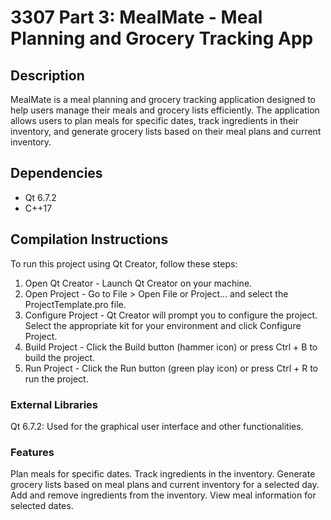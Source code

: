 # 3307 Part 3: MealMate - Meal Planning and Grocery Tracking App

## Description

MealMate is a meal planning and grocery tracking application designed to help users manage their meals and grocery lists efficiently. The application allows users to plan meals for specific dates, track ingredients in their inventory, and generate grocery lists based on their meal plans and current inventory.

## Dependencies

- Qt 6.7.2
- C++17

## Compilation Instructions

To run this project using Qt Creator, follow these steps:

1. Open Qt Creator - Launch Qt Creator on your machine.
2. Open Project - Go to File > Open File or Project... and select the ProjectTemplate.pro file.
3. Configure Project - Qt Creator will prompt you to configure the project. Select the appropriate kit for your environment and click Configure Project.
4. Build Project - Click the Build button (hammer icon) or press Ctrl + B to build the project.
5. Run Project - Click the Run button (green play icon) or press Ctrl + R to run the project.

### External Libraries

Qt 6.7.2: Used for the graphical user interface and other functionalities.

### Features

Plan meals for specific dates.
Track ingredients in the inventory.
Generate grocery lists based on meal plans and current inventory for a selected day.
Add and remove ingredients from the inventory.
View meal information for selected dates.

